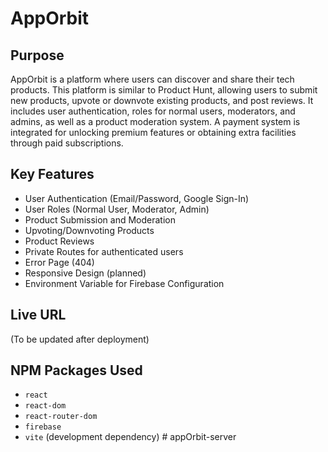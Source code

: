 # AppOrbit

## Purpose
AppOrbit is a platform where users can discover and share their tech products. This platform is similar to Product Hunt, allowing users to submit new products, upvote or downvote existing products, and post reviews. It includes user authentication, roles for normal users, moderators, and admins, as well as a product moderation system. A payment system is integrated for unlocking premium features or obtaining extra facilities through paid subscriptions.

## Key Features
- User Authentication (Email/Password, Google Sign-In)
- User Roles (Normal User, Moderator, Admin)
- Product Submission and Moderation
- Upvoting/Downvoting Products
- Product Reviews
- Private Routes for authenticated users
- Error Page (404)
- Responsive Design (planned)
- Environment Variable for Firebase Configuration

## Live URL
(To be updated after deployment)

## NPM Packages Used
- `react`
- `react-dom`
- `react-router-dom`
- `firebase`
- `vite` (development dependency)
#   a p p O r b i t - s e r v e r  
 